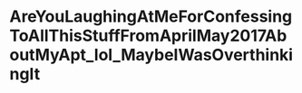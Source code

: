 # AreYouLaughingAtMeForConfessingToAllThisStuffFromAprilMay2017AboutMyApt_lol_MaybeIWasOverthinkingIt